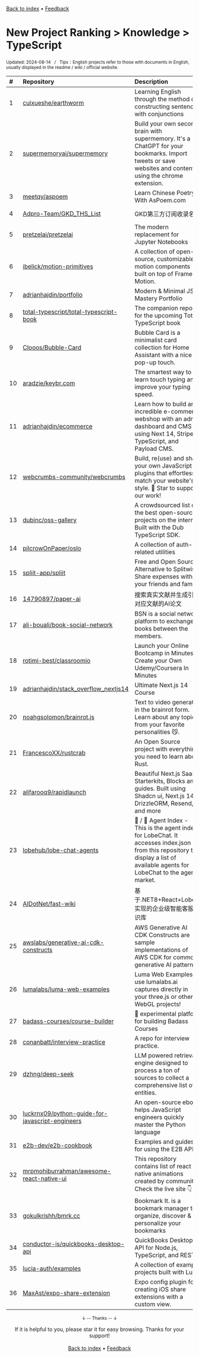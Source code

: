 <a href="https://github.com/GrowingGit/GitHub-English-Top-Charts#github-english-top-charts">Back to index</a> • <a href="/content/docs/feedback.md">Feedback</a>

# New Project Ranking > Knowledge > TypeScript
<sub>Updated: 2024-08-14&nbsp;&nbsp;&nbsp;/&nbsp;&nbsp;&nbsp;Tips：English projects refer to those with documents in English, usually displayed in the readme / wiki / official website.</sub>

|#|Repository|Description|Stars|Updated|Created|
|:-|:-|:-|:-|:-|:-|
|1|[cuixueshe/earthworm](https://github.com/cuixueshe/earthworm)|Learning English through the method of constructing sentences with conjunctions|5439|2024-08-13|2024-01-11|
|2|[supermemoryai/supermemory](https://github.com/supermemoryai/supermemory)|Build your own second brain with supermemory. It's a ChatGPT for your bookmarks. Import tweets or save websites and content using the chrome extension.|4968|2024-08-13|2024-02-27|
|3|[meetqy/aspoem](https://github.com/meetqy/aspoem)|Learn Chinese Poetry With AsPoem.com|2454|2024-07-11|2023-12-19|
|4|[Adpro-Team/GKD_THS_List](https://github.com/Adpro-Team/GKD_THS_List)|GKD第三方订阅收录名单|2268|2024-08-06|2024-02-02|
|5|[pretzelai/pretzelai](https://github.com/pretzelai/pretzelai)|The modern replacement for Jupyter Notebooks|1930|2024-08-09|2024-03-12|
|6|[ibelick/motion-primitives](https://github.com/ibelick/motion-primitives)|A collection of open-source, customizable motion components built on top of Framer Motion.|1831|2024-08-13|2024-07-03|
|7|[adrianhajdin/portfolio](https://github.com/adrianhajdin/portfolio)|Modern & Minimal JS Mastery Portfolio|1812|2024-07-29|2024-05-10|
|8|[total-typescript/total-typescript-book](https://github.com/total-typescript/total-typescript-book)|The companion repo for the upcoming Total TypeScript book|1646|2024-08-01|2023-08-15|
|9|[Clooos/Bubble-Card](https://github.com/Clooos/Bubble-Card)|Bubble Card is a minimalist card collection for Home Assistant with a nice pop-up touch.|1605|2024-08-12|2023-08-18|
|10|[aradzie/keybr.com](https://github.com/aradzie/keybr.com)|The smartest way to learn touch typing and improve your typing speed.|1545|2024-07-12|2023-09-25|
|11|[adrianhajdin/ecommerce](https://github.com/adrianhajdin/ecommerce)|Learn how to build an incredible e-commerce webshop with an admin dashboard and CMS using Next 14, Stripe, TypeScript, and Payload CMS.|1031|2024-08-11|2023-11-21|
|12|[webcrumbs-community/webcrumbs](https://github.com/webcrumbs-community/webcrumbs)|Build, re(use) and share your own JavaScript plugins that effortlessly match your website's style. 🌟 Star to support our work!|1011|2024-08-06|2023-09-13|
|13|[dubinc/oss-gallery](https://github.com/dubinc/oss-gallery)|A crowdsourced list of the best open-source projects on the internet. Built with the Dub TypeScript SDK.|1002|2024-07-16|2024-04-21|
|14|[pilcrowOnPaper/oslo](https://github.com/pilcrowOnPaper/oslo)|A collection of auth-related utilities|960|2024-07-07|2023-10-15|
|15|[spliit-app/spliit](https://github.com/spliit-app/spliit)|Free and Open Source Alternative to Splitwise. Share expenses with your friends and family.|726|2024-08-11|2023-12-05|
|16|[14790897/paper-ai](https://github.com/14790897/paper-ai)|搜索真实文献并生成引用对应文献的AI论文|707|2024-07-18|2024-01-18|
|17|[ali-bouali/book-social-network](https://github.com/ali-bouali/book-social-network)|BSN is a social network platform to exchange books between the members.|537|2024-07-12|2024-02-13|
|18|[rotimi-best/classroomio](https://github.com/rotimi-best/classroomio)|Launch your Online Bootcamp in Minutes. Create your Own Udemy/Coursera In Minutes|465|2024-08-13|2023-11-01|
|19|[adrianhajdin/stack_overflow_nextjs14](https://github.com/adrianhajdin/stack_overflow_nextjs14)|Ultimate Next.js 14 Course|456|2024-08-07|2023-09-07|
|20|[noahgsolomon/brainrot.js](https://github.com/noahgsolomon/brainrot.js)|Text to video generator in the brainrot form. Learn about any topic from your favorite personalities 😼.|449|2024-08-04|2024-02-10|
|21|[FrancescoXX/rustcrab](https://github.com/FrancescoXX/rustcrab)|An Open Source project with everything you need to learn about Rust.|385|2024-08-09|2024-07-10|
|22|[alifarooq9/rapidlaunch](https://github.com/alifarooq9/rapidlaunch)|Beautiful Next.js SaaS Starterkits, Blocks and guides. Built using Shadcn ui, Next.js 14, DrizzleORM, Resend, and more|382|2024-06-01|2024-02-06|
|23|[lobehub/lobe-chat-agents](https://github.com/lobehub/lobe-chat-agents)|🤖 / 🏪 Agent Index - This is the agent index for LobeChat. It accesses index.json from this repository to display a list of available agents for LobeChat to the agent market.|379|2024-08-12|2023-09-01|
|24|[AIDotNet/fast-wiki](https://github.com/AIDotNet/fast-wiki)|基于.NET8+React+LobeUI实现的企业级智能客服知识库|367|2024-08-13|2024-02-27|
|25|[awslabs/generative-ai-cdk-constructs](https://github.com/awslabs/generative-ai-cdk-constructs)|AWS Generative AI CDK Constructs are sample implementations of AWS CDK for common generative AI patterns.|321|2024-08-13|2023-09-14|
|26|[lumalabs/luma-web-examples](https://github.com/lumalabs/luma-web-examples)|Luma Web Examples, use lumalabs.ai captures directly in your three.js or other WebGL projects!|311|2024-03-06|2023-11-27|
|27|[badass-courses/course-builder](https://github.com/badass-courses/course-builder)|🍄 experimental platform for building Badass Courses|309|2024-08-13|2023-11-05|
|28|[conanbatt/interview-practice](https://github.com/conanbatt/interview-practice)|A repo for interview practice.|304|2024-08-13|2023-08-22|
|29|[dzhng/deep-seek](https://github.com/dzhng/deep-seek)|LLM powered retrieval engine designed to process a ton of sources to collect a comprehensive list of entities.|302|2024-05-07|2024-03-16|
|30|[luckrnx09/python-guide-for-javascript-engineers](https://github.com/luckrnx09/python-guide-for-javascript-engineers)|An open-source ebook helps JavaScript engineers quickly master the Python language|302|2024-07-04|2023-12-07|
|31|[e2b-dev/e2b-cookbook](https://github.com/e2b-dev/e2b-cookbook)|Examples and guides for using the E2B API|297|2024-06-03|2023-09-27|
|32|[mrpmohiburrahman/awesome-react-native-ui](https://github.com/mrpmohiburrahman/awesome-react-native-ui)|This repository contains list of react native animations created by community. Check the live site 👇|243|2024-08-13|2024-06-10|
|33|[gokulkrishh/bmrk.cc](https://github.com/gokulkrishh/bmrk.cc)|Bookmark It. is a bookmark manager to organize, discover & personalize your bookmarks|229|2024-08-09|2024-01-23|
|34|[conductor-is/quickbooks-desktop-api](https://github.com/conductor-is/quickbooks-desktop-api)|QuickBooks Desktop API for Node.js, TypeScript, and REST|214|2024-07-26|2023-11-28|
|35|[lucia-auth/examples](https://github.com/lucia-auth/examples)|A collection of example projects built with Lucia|197|2024-08-09|2023-09-15|
|36|[MaxAst/expo-share-extension](https://github.com/MaxAst/expo-share-extension)|Expo config plugin for creating iOS share extensions with a custom view.|148|2024-03-28|2023-11-10|

<div align="center">
    <p><sub>↓ -- Thanks -- ↓</sub></p>
    If it is helpful to you, please star it for easy browsing. Thanks for your support!
</div>

<br/>

<div align="center"><a href="https://github.com/GrowingGit/GitHub-English-Top-Charts#github-english-top-charts">Back to index</a> • <a href="/content/docs/feedback.md">Feedback</a></div>
